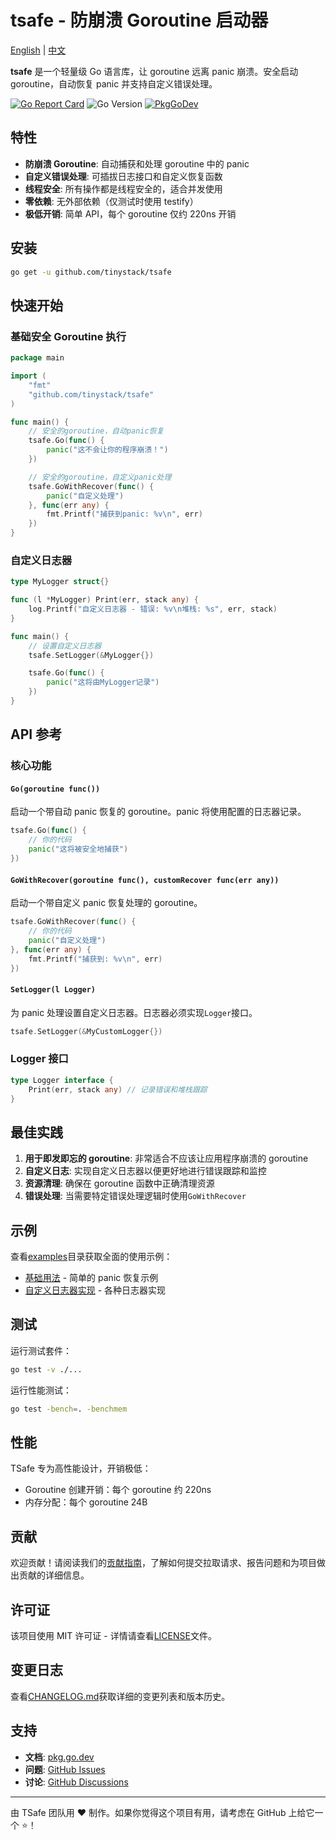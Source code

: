 # tsafe - 防崩溃 Goroutine 启动器

[English](README.md) | [中文](README_CN.md)

**tsafe** 是一个轻量级 Go 语言库，让 goroutine 远离 panic 崩溃。安全启动 goroutine，自动恢复 panic 并支持自定义错误处理。

[![Go Report Card](https://goreportcard.com/badge/github.com/tinystack/tsafe)](https://goreportcard.com/report/github.com/tinystack/tsafe)
![Go Version](https://img.shields.io/badge/go%20version-%3E=1.18-61CFDD.svg?style=flat-square)
[![PkgGoDev](https://pkg.go.dev/badge/mod/github.com/tinystack/tsafe)](https://pkg.go.dev/mod/github.com/tinystack/tsafe)

## 特性

- **防崩溃 Goroutine**: 自动捕获和处理 goroutine 中的 panic
- **自定义错误处理**: 可插拔日志接口和自定义恢复函数
- **线程安全**: 所有操作都是线程安全的，适合并发使用
- **零依赖**: 无外部依赖（仅测试时使用 testify）
- **极低开销**: 简单 API，每个 goroutine 仅约 220ns 开销

## 安装

```bash
go get -u github.com/tinystack/tsafe
```

## 快速开始

### 基础安全 Goroutine 执行

```go
package main

import (
    "fmt"
    "github.com/tinystack/tsafe"
)

func main() {
    // 安全的goroutine，自动panic恢复
    tsafe.Go(func() {
        panic("这不会让你的程序崩溃！")
    })

    // 安全的goroutine，自定义panic处理
    tsafe.GoWithRecover(func() {
        panic("自定义处理")
    }, func(err any) {
        fmt.Printf("捕获到panic: %v\n", err)
    })
}
```

### 自定义日志器

```go
type MyLogger struct{}

func (l *MyLogger) Print(err, stack any) {
    log.Printf("自定义日志器 - 错误: %v\n堆栈: %s", err, stack)
}

func main() {
    // 设置自定义日志器
    tsafe.SetLogger(&MyLogger{})

    tsafe.Go(func() {
        panic("这将由MyLogger记录")
    })
}
```

## API 参考

### 核心功能

#### `Go(goroutine func())`

启动一个带自动 panic 恢复的 goroutine。panic 将使用配置的日志器记录。

```go
tsafe.Go(func() {
    // 你的代码
    panic("这将被安全地捕获")
})
```

#### `GoWithRecover(goroutine func(), customRecover func(err any))`

启动一个带自定义 panic 恢复处理的 goroutine。

```go
tsafe.GoWithRecover(func() {
    // 你的代码
    panic("自定义处理")
}, func(err any) {
    fmt.Printf("捕获到: %v\n", err)
})
```

#### `SetLogger(l Logger)`

为 panic 处理设置自定义日志器。日志器必须实现`Logger`接口。

```go
tsafe.SetLogger(&MyCustomLogger{})
```

### Logger 接口

```go
type Logger interface {
    Print(err, stack any) // 记录错误和堆栈跟踪
}
```

## 最佳实践

1. **用于即发即忘的 goroutine**: 非常适合不应该让应用程序崩溃的 goroutine
2. **自定义日志**: 实现自定义日志器以便更好地进行错误跟踪和监控
3. **资源清理**: 确保在 goroutine 函数中正确清理资源
4. **错误处理**: 当需要特定错误处理逻辑时使用`GoWithRecover`

## 示例

查看[examples](examples/)目录获取全面的使用示例：

- [基础用法](examples/basic/main.go) - 简单的 panic 恢复示例
- [自定义日志器实现](examples/logger/main.go) - 各种日志器实现

## 测试

运行测试套件：

```bash
go test -v ./...
```

运行性能测试：

```bash
go test -bench=. -benchmem
```

## 性能

TSafe 专为高性能设计，开销极低：

- Goroutine 创建开销：每个 goroutine 约 220ns
- 内存分配：每个 goroutine 24B

## 贡献

欢迎贡献！请阅读我们的[贡献指南](CONTRIBUTING.md)，了解如何提交拉取请求、报告问题和为项目做出贡献的详细信息。

## 许可证

该项目使用 MIT 许可证 - 详情请查看[LICENSE](LICENSE)文件。

## 变更日志

查看[CHANGELOG.md](CHANGELOG.md)获取详细的变更列表和版本历史。

## 支持

- **文档**: [pkg.go.dev](https://pkg.go.dev/github.com/tinystack/tsafe)
- **问题**: [GitHub Issues](https://github.com/tinystack/tsafe/issues)
- **讨论**: [GitHub Discussions](https://github.com/tinystack/tsafe/discussions)

---

由 TSafe 团队用 ❤️ 制作。如果你觉得这个项目有用，请考虑在 GitHub 上给它一个 ⭐！
